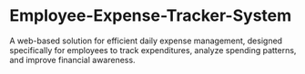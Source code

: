 # Employee-Expense-Tracker-System
A web-based solution for efficient daily expense management, designed specifically for employees to track expenditures, analyze spending patterns, and improve financial awareness.
